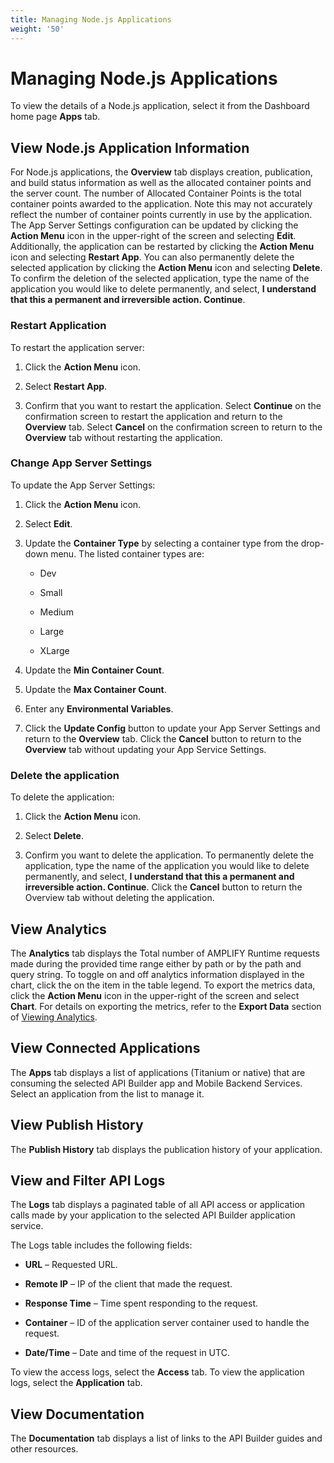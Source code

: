 ```yaml
---
title: Managing Node.js Applications
weight: '50'
---
```


# Managing Node.js Applications

To view the details of a Node.js application, select it from the Dashboard home page **Apps** tab.

## View Node.js Application Information

For Node.js applications, the **Overview** tab displays creation, publication, and build status information as well as the allocated container points and the server count. The number of Allocated Container Points is the total container points awarded to the application. Note this may not accurately reflect the number of container points currently in use by the application. The App Server Settings configuration can be updated by clicking the **Action Menu** icon in the upper-right of the screen and selecting **Edit**. Additionally, the application can be restarted by clicking the **Action Menu** icon and selecting **Restart App**. You can also permanently delete the selected application by clicking the **Action Menu** icon and selecting **Delete**. To confirm the deletion of the selected application, type the name of the application you would like to delete permanently, and select, **I understand that this a permanent and irreversible action. Continue**.

### Restart Application

To restart the application server:

1. Click the **Action Menu** icon.

2. Select **Restart App**.

3. Confirm that you want to restart the application. Select **Continue** on the confirmation screen to restart the application and return to the **Overview** tab. Select **Cancel** on the confirmation screen to return to the **Overview** tab without restarting the application.

### Change App Server Settings

To update the App Server Settings:

1. Click the **Action Menu** icon.

2. Select **Edit**.

3. Update the **Container Type** by selecting a container type from the drop-down menu. The listed container types are:

    * Dev

    * Small

    * Medium

    * Large

    * XLarge

4. Update the **Min Container Count**.

5. Update the **Max Container Count**.

6. Enter any **Environmental Variables**.

7. Click the **Update Config** button to update your App Server Settings and return to the **Overview** tab. Click the **Cancel** button to return to the **Overview** tab without updating your App Service Settings.

### Delete the application

To delete the application:

1. Click the **Action Menu** icon.

2. Select **Delete**.

3. Confirm you want to delete the application. To permanently delete the application, type the name of the application you would like to delete permanently, and select, **I understand that this a permanent and irreversible action. Continue**. Click the **Cancel** button to return the Overview tab without deleting the application.

## View Analytics

The **Analytics** tab displays the Total number of AMPLIFY Runtime requests made during the provided time range either by path or by the path and query string. To toggle on and off analytics information displayed in the chart, click the on the item in the table legend. To export the metrics data, click the **Action Menu** icon in the upper-right of the screen and select **Chart**. For details on exporting the metrics, refer to the **Export Data** section of [Viewing Analytics](#undefined).

## View Connected Applications

The **Apps** tab displays a list of applications (Titanium or native) that are consuming the selected API Builder app and Mobile Backend Services. Select an application from the list to manage it.

## View Publish History

The **Publish History** tab displays the publication history of your application.

## View and Filter API Logs

The **Logs** tab displays a paginated table of all API access or application calls made by your application to the selected API Builder application service.

The Logs table includes the following fields:

* **URL** – Requested URL.

* **Remote IP** – IP of the client that made the request.

* **Response Time** – Time spent responding to the request.

* **Container** – ID of the application server container used to handle the request.

* **Date/Time** – Date and time of the request in UTC.

To view the access logs, select the **Access** tab. To view the application logs, select the **Application** tab.

## View Documentation

The **Documentation** tab displays a list of links to the API Builder guides and other resources.
